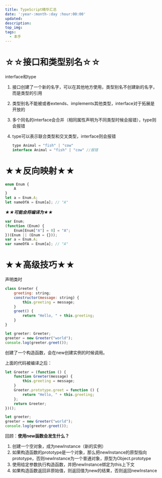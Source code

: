 ```yaml
---
title: TypeScript精华汇总
date: ':year-:month-:day :hour:00:00'
updated:
description:
top_img:
tags:
  - 本手
---
```


# ☆☆接口和类型别名☆☆

interface和type

1. 接口创建了一个新的名字，可以在其他地方使用，类型别名不创建新的名字，而是类型的引用
2. 类型别名不能被或者extends、implements其他类型，interface对于拓展是开放的
3. 多个同名的interface会合并（相同属性声明为不同类型时候会报错），type则会报错
4. type可以表示联合类型和交叉类型，interface则会报错

    ```jsx
    type Animal = "fish" | "cow"
    interface Animal = "fish" | "cow" //报错
    ```


# ★★反向映射★★

```jsx
enum Enum {
    A
}
let a = Enum.A;
let nameOfA = Enum[a]; // "A"
```

***★★可能会将编译为★★***

```jsx
var Enum;
(function (Enum) {
    Enum[Enum["A"] = 0] = "A";
})(Enum || (Enum = {}));
var a = Enum.A;
var nameOfA = Enum[a]; // "A"
```

# ★★高级技巧★★

声明类时

```jsx
class Greeter {
    greeting: string;
    constructor(message: string) {
        this.greeting = message;
    }
    greet() {
        return "Hello, " + this.greeting;
    }
}

let greeter: Greeter;
greeter = new Greeter("world");
console.log(greeter.greet());
```

创建了一个构造函数，会在new创建实例的时候调用。

上面的代码被编译之后：

```jsx
let Greeter = (function () {
    function Greeter(message) {
        this.greeting = message;
    }
    Greeter.prototype.greet = function () {
        return "Hello, " + this.greeting;
    };
    return Greeter;
})();

let greeter;
greeter = new Greeter("world");
console.log(greeter.greet());
```

回顾：**使用new函数会发生什么？**

1. 创建一个空对象，成为newInstance（新的实例）
2. 如果构造函数的prototype是一个对象，那么把newInstance的原型指向prototype，否则newInstance为一个普通对象，原型为Object.prototype
3. 使用给定参数执行构造函数，并把newInstance绑定为this上下文
4. 如果构造函数返回非原始值，则返回值为new的结果，否则返回newInstance

